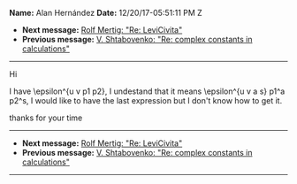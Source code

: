 **Name:** Alan Hernández
**Date:** 12/20/17-05:51:11 PM Z

  - **Next message:** [Rolf Mertig: "Re: LeviCivita"](1368.html)
  - **Previous message:** [V. Shtabovenko: "Re: complex constants in
    calculations"](1366.html)

-----

Hi  

I have \\epsilon^{u v p1 p2}, I undestand that it means \\epsilon^{u v a
s} p1^a p2^s, I would like to have the last expression but I don't know
how to get it.  

thanks for your time  

-----

  - **Next message:** [Rolf Mertig: "Re: LeviCivita"](1368.html)
  - **Previous message:** [V. Shtabovenko: "Re: complex constants in
    calculations"](1366.html)

-----

